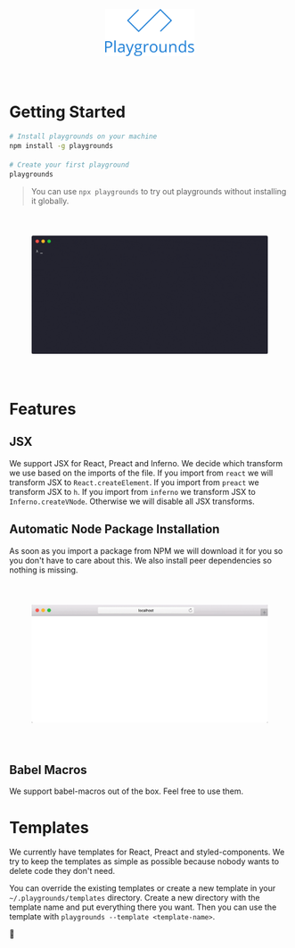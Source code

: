 <br />
<div align="center" style="padding: 40px;">
    <img alt="Playgrounds" src="https://raw.githubusercontent.com/k15a/playgrounds/master/assets/Logo.png" width="160px" />
</div>

# Getting Started

```sh
# Install playgrounds on your machine
npm install -g playgrounds

# Create your first playground
playgrounds
```

> You can use `npx playgrounds` to try out playgrounds without installing it globally.

<div align="center" style="padding: 40px;">
    <img alt="Getting started" src="https://raw.githubusercontent.com/k15a/playgrounds/master/assets/GettingStarted.gif" width="800px" />
</div>

# Features

## JSX

We support JSX for React, Preact and Inferno. We decide which transform we use based on the imports of the file. If you import from `react` we will transform JSX to `React.createElement`. If you import from `preact` we transform JSX to `h`. If you import from `inferno` we transform JSX to `Inferno.createVNode`. Otherwise we will disable all JSX transforms.

## Automatic Node Package Installation

As soon as you import a package from NPM we will download it for you so you don't have to care about this. We also install peer dependencies so nothing is missing.

<div align="center" style="padding: 40px;">
    <img alt="Getting started" src="https://raw.githubusercontent.com/k15a/playgrounds/master/assets/PackageInstallation.gif" width="800px" />
</div>

## Babel Macros

We support babel-macros out of the box. Feel free to use them.

# Templates

We currently have templates for React, Preact and styled-components. We try to keep the templates as simple as possible because nobody wants to delete code they don't need.

You can override the existing templates or create a new template in your `~/.playgrounds/templates` directory. Create a new directory with the template name and put everything there you want. Then you can use the template with `playgrounds --template <template-name>`.

🦄
